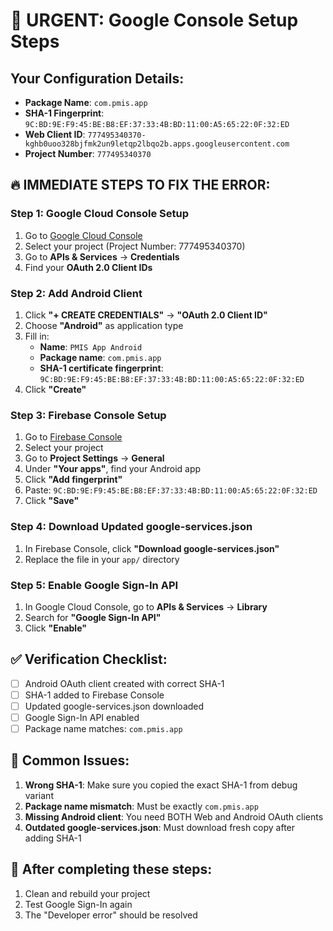 # 🚨 URGENT: Google Console Setup Steps

## Your Configuration Details:
- **Package Name**: `com.pmis.app`
- **SHA-1 Fingerprint**: `9C:BD:9E:F9:45:BE:B8:EF:37:33:4B:BD:11:00:A5:65:22:0F:32:ED`
- **Web Client ID**: `777495340370-kghb0uoo328bjfmk2un9letqp2lbqo2b.apps.googleusercontent.com`
- **Project Number**: `777495340370`

## 🔥 IMMEDIATE STEPS TO FIX THE ERROR:

### Step 1: Google Cloud Console Setup
1. Go to [Google Cloud Console](https://console.cloud.google.com/)
2. Select your project (Project Number: 777495340370)
3. Go to **APIs & Services** → **Credentials**
4. Find your **OAuth 2.0 Client IDs**

### Step 2: Add Android Client
1. Click **"+ CREATE CREDENTIALS"** → **"OAuth 2.0 Client ID"**
2. Choose **"Android"** as application type
3. Fill in:
   - **Name**: `PMIS App Android`
   - **Package name**: `com.pmis.app`
   - **SHA-1 certificate fingerprint**: `9C:BD:9E:F9:45:BE:B8:EF:37:33:4B:BD:11:00:A5:65:22:0F:32:ED`
4. Click **"Create"**

### Step 3: Firebase Console Setup
1. Go to [Firebase Console](https://console.firebase.google.com/)
2. Select your project
3. Go to **Project Settings** → **General**
4. Under **"Your apps"**, find your Android app
5. Click **"Add fingerprint"**
6. Paste: `9C:BD:9E:F9:45:BE:B8:EF:37:33:4B:BD:11:00:A5:65:22:0F:32:ED`
7. Click **"Save"**

### Step 4: Download Updated google-services.json
1. In Firebase Console, click **"Download google-services.json"**
2. Replace the file in your `app/` directory

### Step 5: Enable Google Sign-In API
1. In Google Cloud Console, go to **APIs & Services** → **Library**
2. Search for **"Google Sign-In API"**
3. Click **"Enable"**

## ✅ Verification Checklist:
- [ ] Android OAuth client created with correct SHA-1
- [ ] SHA-1 added to Firebase Console
- [ ] Updated google-services.json downloaded
- [ ] Google Sign-In API enabled
- [ ] Package name matches: `com.pmis.app`

## 🚨 Common Issues:
1. **Wrong SHA-1**: Make sure you copied the exact SHA-1 from debug variant
2. **Package name mismatch**: Must be exactly `com.pmis.app`
3. **Missing Android client**: You need BOTH Web and Android OAuth clients
4. **Outdated google-services.json**: Must download fresh copy after adding SHA-1

## 🎯 After completing these steps:
1. Clean and rebuild your project
2. Test Google Sign-In again
3. The "Developer error" should be resolved
